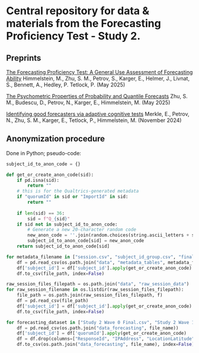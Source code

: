 # Central repository for data & materials from the Forecasting Proficiency Test - Study 2.

## Preprints
[The Forecasting Proficiency Test: A General Use Assessment of Forecasting Ability](https://osf.io/preprints/psyarxiv/a7kdx)
Himmelstein, M., Zhu, S. M., Petrov, S., Karger, E., Helmer, J., Livnat, S., Bennett, A., Hedley, P. Tetlock, P. (May 2025)

[The Psychometric Properties of Probability and Quantile Forecasts](https://osf.io/preprints/psyarxiv/2m4ya)
Zhu, S. M., Budescu, D., Petrov, N., Karger, E., Himmelstein, M. (May 2025)

[Identifying good forecasters via adaptive cognitive tests](https://arxiv.org/abs/2411.11126)
Merkle, E., Petrov, N., Zhu, S. M., Karger, E., Tetlock, P., Himmelstein, M. (November 2024)

## Anonymization procedure

Done in Python; pseudo-code:

```python
subject_id_to_anon_code = {}

def get_or_create_anon_code(sid):
	if pd.isna(sid):
		return ""
	# this is for the Qualtrics-generated metadata
	if "quorumId" in sid or "ImportId" in sid:
		return ""
	
	if len(sid) == 36:
		sid = f"Q_{sid}"
	if sid not in subject_id_to_anon_code:
		# Generate a new 20-character random code
		new_anon_code = ''.join(random.choices(string.ascii_letters + string.digits, k=20))
		subject_id_to_anon_code[sid] = new_anon_code
	return subject_id_to_anon_code[sid]

for metadata_filename in ["session.csv", "subject_id_group.csv", "final_completers.csv"]
    df = pd.read_csv(os.path.join("data", "metadata_tables", metadata_filename))
    df['subject_id'] = df['subject_id'].apply(get_or_create_anon_code)
    df.to_csv(file_path, index=False)

raw_session_files_filepath = os.path.join("data", "raw_session_data")
for raw_session_filename in os.listdir(raw_session_files_filepath):
	file_path = os.path.join(raw_session_files_filepath, f)
	df = pd.read_csv(file_path)
	df['subject_id'] = df['subject_id'].apply(get_or_create_anon_code)
	df.to_csv(file_path, index=False)

for forecasting_dataset in ["Study 2 Wave 0 Final.csv", "Study 2 Wave 17 Final.csv", "Study 2 Wave 246 Final.csv"]:
	df = pd.read_csv(os.path.join("data_forecasting", file_name))
	df['subject_id'] = df['quorumId'].apply(get_or_create_anon_code)
	df = df.drop(columns=["ResponseId", "IPAddress", "LocationLatitude", "LocationLongitude", "quorumId"])
	df.to_csv(os.path.join("data_forecasting", file_name), index=False)
```
